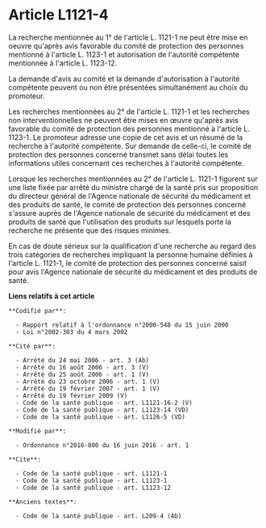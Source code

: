 # Article L1121-4

La recherche mentionnée au 1° de l'article L. 1121-1 ne peut être mise en oeuvre qu'après avis favorable du comité de
protection des personnes mentionné à l'article L. 1123-1 et autorisation de l'autorité compétente mentionnée à l'article L.
1123-12. 

La demande d'avis au comité et la demande d'autorisation à l'autorité compétente peuvent ou non être présentées simultanément
au choix du promoteur. 

Les recherches mentionnées au 2° de l'article L. 1121-1 et les recherches non interventionnelles ne peuvent être mises en
œuvre qu'après avis favorable du comité de protection des personnes mentionné à l'article L. 1123-1. Le promoteur adresse une
copie de cet avis et un résumé de la recherche à l'autorité compétente. Sur demande de celle-ci, le comité de protection des
personnes concerné transmet sans délai toutes les informations utiles concernant ces recherches à l'autorité compétente. 

Lorsque les recherches mentionnées au 2° de l'article L. 1121-1 figurent sur une liste fixée par arrêté du ministre chargé de
la santé pris sur proposition du directeur général de l'Agence nationale de sécurité du médicament et des produits de santé,
le comité de protection des personnes concerné s'assure auprès de l'Agence nationale de sécurité du médicament et des
produits de santé que l'utilisation des produits sur lesquels porte la recherche ne présente que des risques minimes. 

En cas de doute sérieux sur la qualification d'une recherche au regard des trois catégories de recherches impliquant la
personne humaine définies à l'article L. 1121-1, le comité de protection des personnes concerné saisit pour avis l'Agence
nationale de sécurité du médicament et des produits de santé.

**Liens relatifs à cet article**

	**Codifié par**:

	  - Rapport relatif à l'ordonnance n°2000-548 du 15 juin 2000
	  - Loi n°2002-303 du 4 mars 2002

	**Cité par**:

	  - Arrêté du 24 mai 2006 - art. 3 (Ab)
	  - Arrêté du 16 août 2006 - art. 3 (V)
	  - Arrêté du 25 août 2006 - art. 1 (V)
	  - Arrêté du 23 octobre 2006 - art. 1 (V)
	  - Arrêté du 19 février 2007 - art. 1 (V)
	  - Arrêté du 19 février 2009 (V)
	  - Code de la santé publique - art. L1121-16-2 (V)
	  - Code de la santé publique - art. L1123-14 (VD)
	  - Code de la santé publique - art. L1126-5 (VD)

	**Modifié par**:

	  - Ordonnance n°2016-800 du 16 juin 2016 - art. 1

	**Cite**:

	  - Code de la santé publique - art. L1121-1
	  - Code de la santé publique - art. L1123-1
	  - Code de la santé publique - art. L1123-12

	**Anciens textes**:

	  - Code de la santé publique - art. L209-4 (Ab)
